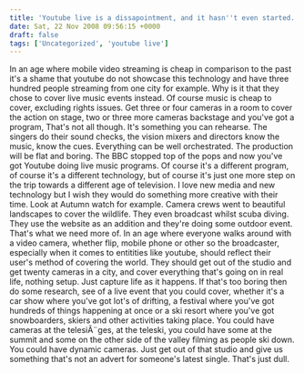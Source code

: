 ```yaml
---
title: 'Youtube live is a dissapointment, and it hasn''t even started.'
date: Sat, 22 Nov 2008 09:56:15 +0000
draft: false
tags: ['Uncategorized', 'youtube live']
---
```


In an age where mobile video streaming is cheap in comparison to the past it's a shame that youtube do not showcase this technology and have three hundred people streaming from one city for example. Why is it that they chose to cover live music events instead. Of course music is cheap to cover, excluding rights issues. Get three or four cameras in a room to cover the action on stage, two or three more cameras backstage and you've got a program, That's not all though. It's something you can rehearse. The singers do their sound checks, the vision mixers and directors know the music, know the cues. Everything can be well orchestrated. The production will be flat and boring. The BBC stopped top of the pops and now you've got Youtube doing live music programs. Of course it's a different program, of course it's a different technology, but of course it's just one more step on the trip towards a different age of television. I love new media and new technology but I wish they would do something more creative with their time. Look at Autumn watch for example. Camera crews went to beautiful landscapes to cover the wildlife. They even broadcast whilst scuba diving. They use the website as an addition and they're doing some outdoor event. That's what we need more of. In an age where everyone walks around with a video camera, whether flip, mobile phone or other so the broadcaster, especially when it comes to entitities like youtube, should reflect their user's method of covering the world. They should get out of the studio and get twenty cameras in a city, and cover everything that's going on in real life, nothing setup. Just capture life as it happens. If that's too boring then do some research, see of a live event that you could cover, whether it's a car show where you've got lot's of drifting, a festival where you've got hundreds of things happening at once or a ski resort where you've got snowboarders, skiers and other activities taking place. You could have cameras at the telesiÃ¨ges, at the teleski, you could have some at the summit and some on the other side of the valley filming as people ski down. You could have dynamic cameras. Just get out of that studio and give us something that's not an advert for someone's latest single. That's just dull.